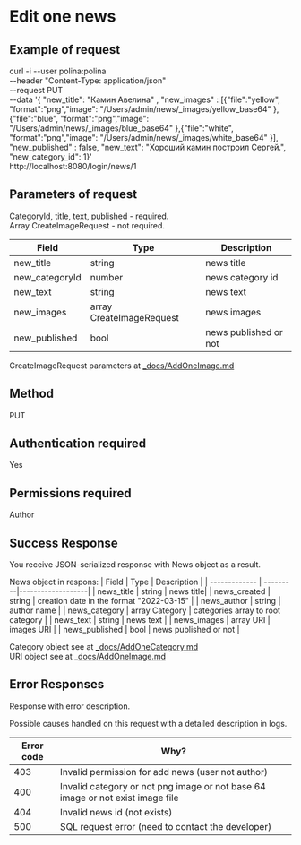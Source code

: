 
# Edit one news

## Example of request
curl -i --user polina:polina \
--header "Content-Type: application/json"   \
--request PUT   \
--data '{ "new_title": "Камин Авелина" , "new_images" : [{"file":"yellow", "format":"png","image": "/Users/admin/news/_images/yellow_base64" },{"file":"blue", "format":"png","image": "/Users/admin/news/_images/blue_base64" },{"file":"white", "format":"png","image": "/Users/admin/news/_images/white_base64" }], "new_published" : false,  "new_text": "Хороший камин построил Сергей.", "new_category_id": 1}' \
http://localhost:8080/login/news/1

## Parameters of request 

CategoryId, title, text, published -  required.  
Array CreateImageRequest -  not required.

| Field         | Type 	   | Description       |
| ------------- | ---------|-------------------|
| new_title | string | news title |
| new_categoryId | number | news category id |
| new_text | string | news text |
| new_images	| array CreateImageRequest | news images  |
| new_published	| bool | news published or not|

CreateImageRequest parameters at [_docs/AddOneImage.md](_docs/AddOneImage.md) 

## Method 
PUT

## Аuthentication required 
Yes

## Permissions required 
Author

## Success Response

You receive JSON-serialized response with News object as a result.

News object in respons: 
| Field         | Type 	   | Description       |
| ------------- | ---------|-------------------|
| news_title  | string | news title|
| news_created | string | creation date in the format "2022-03-15" |
| news_author | string | author name |
| news_category | array Category | categories array  to root category |
| news_text	| string | news text |
| news_images	| array URI | images URI |
| news_published	| bool | news published or not |

Category object see at [_docs/AddOneCategory.md](_docs/AddOneCategory.md)   
URI object see at [_docs/AddOneImage.md](_docs/AddOneImage.md) 

## Error Responses

Response with error description. 

Possible causes handled on this request with a detailed description in logs. 

| Error code          | Why?                                                                |
| ----------------- | ------------------------------------------------------------------ |
| 403 | Invalid permission for add news (user not author)|
| 400 | Invalid category or not png image or not base 64 image or not exist image file |
| 404 | Invalid news id (not exists) |
| 500 | SQL request error (need to contact the developer) |

